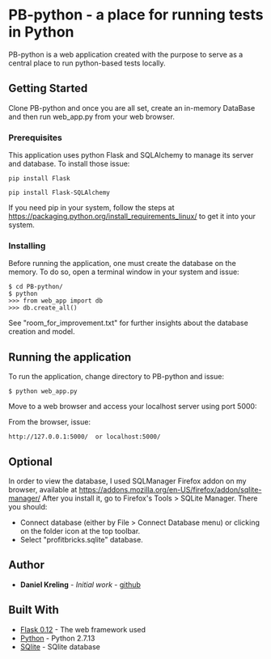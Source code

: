 # PB-python - a place for running tests in Python

PB-python is a web application created with the purpose to serve as a central place to run python-based tests locally.

## Getting Started

Clone PB-python and once you are all set, create an in-memory DataBase and then run web_app.py from your web browser.

### Prerequisites

This application uses python Flask and SQLAlchemy to manage its server and database. To install those issue:

```
pip install Flask

pip install Flask-SQLAlchemy
```

If you need pip in your system, follow the steps at https://packaging.python.org/install_requirements_linux/ to get it into your system.

### Installing

Before running the application, one must create the database on the memory. To do so, open a terminal window in your system and issue:

```
$ cd PB-python/
$ python
>>> from web_app import db
>>> db.create_all()
```

See "room_for_improvement.txt" for further insights about the database creation and model.


## Running the application

To run the application, change directory to PB-python and issue:

```
$ python web_app.py
```

Move to a web browser and access your localhost server using port 5000:

From the browser, issue:
```
http://127.0.0.1:5000/  or localhost:5000/
```

## Optional

In order to view the database, I used SQLManager Firefox addon on my browser, available at https://addons.mozilla.org/en-US/firefox/addon/sqlite-manager/
After you install it, go to Firefox's Tools > SQLite Manager. There you should:

- Connect database (either by File > Connect Database menu) or clicking on the folder icon at the top toolbar.
- Select "profitbricks.sqlite" database.


## Author

* **Daniel Kreling** - *Initial work* - [github](https://github.com/dbkreling)


## Built With

* [Flask 0.12](http://flask.pocoo.org/) - The web framework used
* [Python](https://www.python.org/) - Python 2.7.13
* [SQlite](https://www.sqlite.org/download.html) - SQlite database
